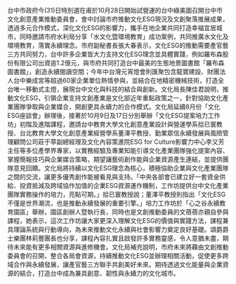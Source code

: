 台中市政府今(31)日特別選在甫於10月28日開始試營運的台中綠美圖召開台中市文化創意產業推動委員會，會中討論市府推動文化ESG現況及文創聚落推展成果，透過多元合作模式，深化文化ESG的影響力，攜手在地企業共同打造幸福宜居城市，同時邀請市府水利局分享「水文化暨環境教育」成功案例，共同推廣水文化及環境教育，落實永續理念。市府副秘書長張大春表示，文化ESG的推動需要產官藝三方共同努力，台中許多企業皆大力支持文化ESG理念並具體實踐，例如羅布森股份有限公司出資逾1.2億元，與市府共同打造台中最美的生態地景圖書館「羅布森圖書館」，創造永續閱讀空間；今年中台灣元宵燈會則匯聚包含龍寶建設、財團法人台中樂成宮等超過60家企業單位熱情參與，並結合在地精密機械技術，打造全台唯一移動式主燈，展現台中文化與科技的結合與創新。文化局長陳佳君說明，推動文化ESG，引領企業支持文創產業是文化部近年重點政策之一，針對協助文化產業團隊爭取與企業媒合，開創更具永續力的合作模式。文化局延續8月份「文化ESG座談會」辦理後，接著於10月9日及17日分別舉辦「文化ESG提案培力工作坊」初階及進階課程，邀請台中教育大學文化創意產業設計與營運學系拾已寰教授、台北教育大學文化創意產業經營學系董澤平教授、勤業眾信永續發展與風險管理顧問公司莊于葶副總經理及文化內容策進院ESG for Culture影響力中心李又芳主任等多位產學界專家，以實務經驗及專業知能引導文化產業團隊強化提案內容、掌握簡報技巧與企業媒合策略，期望讓藝術創作能與企業資源產生連結，並提供團隊意見回饋。文化局將持續以文化ESG理念為核心，積極協助企業與文化產業團隊之間的交流，讓更多優秀創作能被看見與支持。「中央各部會已建立好一套資金供給、投資抵減及跨域協作加值的企業ESG資源運作機制，工作坊提供台中文化產業團隊實務操作的培力，亮點可期。」拾已寰教授說；董澤平教授則指出「文化ESG不僅是世界潮流，也是推動永續發展的重要引擎。」培力工作坊於「心之谷永續教育園區」舉辦，園區創辦人暨執行長，同時也是文創推動委員的文蓓蓓亦親自參與課程，她表示，這次工作坊讓大家更深入理解文化ESG的價值與實踐方法，課程兼具理論系統與行動導向，為未來推動文化永續與社會影響力奠定良好基礎。頌爵爵士樂團林莉豐團長也分享，課程內容扎實且啟發許多實務靈感，令人意猶未盡，期待未來能有更多相關資源與進修機會。文化局補充說明，市府未來將藉由文創推動委員會的召開，整合各局會資源，持續推動文化ESG並辦理相關活動，促使更多跨域合作與永續發展，讓產官藝三方聯手共創美好未來。期待透過文化能量與企業資源的結合，打造台中成為兼具創意、韌性與永續力的文化城市。